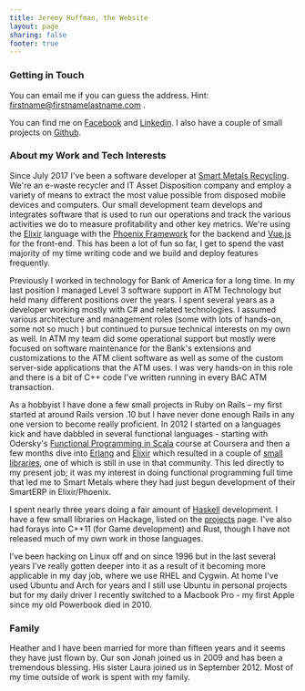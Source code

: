 ```yaml
---
title: Jeremy Huffman, the Website
layout: page
sharing: false
footer: true
---
```

### Getting in Touch

You can email me if you can guess the address. Hint: firstname@firstnamelastname.com .

You can find me on [Facebook](https://www.facebook.com/JeremyHuffman) and [Linkedin](http://www.linkedin.com/in/jeremyhuffman). I also have a couple of small projects on [Github](https://github.com/jeremyjh).

### About my Work and Tech Interests

Since July 2017 I've been a software developer at [Smart Metals Recycling](http://www.smartmetalsrecycling.com). We're an e-waste recycler and IT Asset Disposition company and employ a variety of means to extract the most value possible from disposed mobile devices and computers. Our small development team develops and integrates software that is used to run our operations and track the various activities we do to measure profitability and other key metrics. We're using the [Elixir](http://elixir-lang.org) language with the [Phoenix Framework](http://phoenixframework.org) for the backend and [Vue.js](https://vuejs.org) for the front-end. This has been a lot of fun so far, I get to spend the vast majority of my time writing code and we build and deploy features frequently.

Previously I worked in technology for Bank of America for a long time. In my last position I managed Level 3 software support in ATM Technology but held many different positions over the years. I spent several years as a developer working mostly with C# and related technologies. I assumed various architecture and management roles (some with lots of hands-on, some not so much ) but continued to pursue technical interests on my own as well. In ATM my team did some operational support but mostly were focused on software maintenance for the Bank's extensions and customizations to the ATM client software as well as some of the custom server-side applications that the ATM uses. I was very hands-on in this role and there is a bit of C++ code I've written running in every BAC ATM transaction.

As a hobbyist I have done a few small projects in Ruby on Rails – my first started at around Rails version .10 but I have never done enough Rails in any one version to become really proficient. In 2012 I started on a languages kick and have dabbled in several functional languages - starting with Odersky's [Functional Programming in Scala](https://www.coursera.org/course/progfun) course at Coursera and then a few months dive into [Erlang](http://www.erlang.org/) and [Elixir](http://elixir-lang.org) which resulted in a couple of [small libraries](projects), one of which is still in use in that community. This led directly to my present job; it was my interest in doing functional programming full time that led me to Smart Metals where they had just begun development of their SmartERP in Elixir/Phoenix.

I spent nearly three years doing a fair amount of [Haskell](http://www.haskell.org/haskellwiki/Haskell) development. I have a few small libraries on Hackage, listed on the [projects](projects) page. I've also had forays into C++11 (for Game development) and Rust, though I have not released much of my own work in those languages.

I’ve been hacking on Linux off and on since 1996 but in the last several years I’ve really gotten deeper into it as a result of it becoming more applicable in my day job, where we use RHEL and Cygwin. At home I've used Ubuntu and Arch for years and I still use Ubuntu in personal projects but for my daily driver I recently switched to a Macbook Pro - my first Apple since my old Powerbook died in 2010.

### Family

Heather and I have been married for more than fifteen years and it seems they have just flown by. Our son Jonah joined us in 2009 and has been a tremendous blessing. His sister Laura joined us in September 2012\. Most of my time outside of work is spent with my family.
